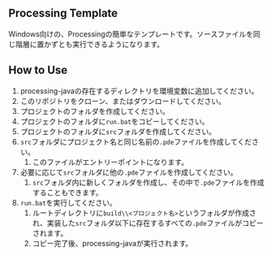 ## Processing Template
Windows向けの、Processingの簡単なテンプレートです。ソースファイルを同じ階層に置かずとも実行できるようになります。

## How to Use
1. processing-javaの存在するディレクトリを環境変数に追加してください。
1. このリポジトリをクローン、またはダウンロードしてください。
1. プロジェクトのフォルダを作成してください。
1. プロジェクトのフォルダに`run.bat`をコピーしてください。
1. プロジェクトのフォルダに`src`フォルダを作成してください。
1. `src`フォルダにプロジェクト名と同じ名前の`.pde`ファイルを作成してください。
    1. このファイルがエントリーポイントになります。
1. 必要に応じて`src`フォルダに他の`.pde`ファイルを作成してください。
    1. `src`フォルダ内に新しくフォルダを作成し、その中で`.pde`ファイルを作成することもできます。
1. `run.bat`を実行してください。
    1. ルートディレクトリに`build\\<プロジェクト名>`というフォルダが作成され、実装した`src`フォルダ以下に存在するすべての`.pde`ファイルがコピーされます。
    1. コピー完了後、processing-javaが実行されます。